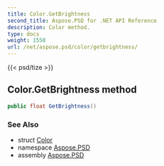 ```yaml
---
title: Color.GetBrightness
second_title: Aspose.PSD for .NET API Reference
description: Color method. 
type: docs
weight: 1550
url: /net/aspose.psd/color/getbrightness/
---
```

{{< psd/tize >}}
## Color.GetBrightness method

```csharp
public float GetBrightness()
```

### See Also

* struct [Color](../)
* namespace [Aspose.PSD](../../color/)
* assembly [Aspose.PSD](../../../)


